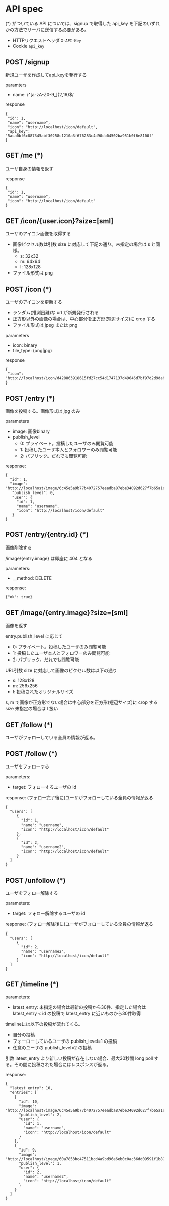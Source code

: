 # API spec

(*) がついている API については、signup で取得した api_key を下記のいずれかの方法でサーバに送信する必要がある。

* HTTPリクエストヘッダ `X-API-Key`
* Cookie `api_key`

## POST /signup

新規ユーザを作成してapi_keyを発行する

paramters
* name: /^[a-zA-Z0-9_]{2,16}$/

response
```
{
 "id": 1,
 "name": "username",
 "icon": "http://localhost/icon/default",
 "api_key": "5aca0bf6c887345abf30258c1210a3f676283c4d90cb04502ba951b0f6e8100f"
}
```
## GET /me (*)

ユーザ自身の情報を返す

response
```
{
 "id": 1,
 "name": "username",
 "icon": "http://localhost/icon/default"
}
```

## GET /icon/{user.icon}?size=[sml]

ユーザのアイコン画像を取得する

* 画像ピクセル数は引数 size に対応して下記の通り。未指定の場合は s と同様。
  * s: 32x32
  * m: 64x64
  * l: 128x128
* ファイル形式は png

## POST /icon (*)

ユーザのアイコンを更新する

* ランダム(推測困難)な url が新規発行される
* 正方形以外の画像の場合は、中心部分を正方形(短辺サイズ)に crop する
* ファイル形式は jpeg または png

parameters
* icon: binary
* file_type: (png|jpg)

response
```
{
 "icon": "http://localhost/icon/d428863918615fd27cc54d1747137d49646d7bf97d2d9dab95305c3568c0381e"
}
```

## POST /entry (*)

画像を投稿する。画像形式は jpg のみ

parameters
* image: 画像binary
* publish_level
  * 0: プライベート。投稿したユーザのみ閲覧可能
  * 1: 投稿したユーザ本人とフォロワーのみ閲覧可能
  * 2: パブリック。だれでも閲覧可能

response:
```
{
  "id": 1,
  "image": "http://localhost/image/6c45e5a9b77b4072757eeadba87ebe34092d627f7b65a1e65c9e28a0acfc92d6",
   "publish_level": 0,
   "user": {
     "id": 1,
     "name": "username",
     "icon": "http://localhost/icon/default"
   }
}
```
## POST /entry/{entry.id} (*)

画像削除する

/image/{entry.image} は即座に 404 となる

parameters:
* __method: DELETE

response:
```
{"ok": true}
```

## GET /image/{entry.image}?size=[sml]

画像を返す

entry.publish_level に応じて
* 0: プライベート。投稿したユーザのみ閲覧可能
* 1: 投稿したユーザ本人とフォロワーのみ閲覧可能
* 2: パブリック。だれでも閲覧可能

URL引数 size に対応して画像のピクセル数は以下の通り
* s: 128x128
* m: 256x256
* l: 投稿されたオリジナルサイズ

s, m で画像が正方形でない場合は中心部分を正方形(短辺サイズ)に crop する
size 未指定の場合は l 扱い

## GET /follow (*)

ユーザがフォローしている全員の情報が返る。

## POST /follow (*)

ユーザをフォローする

parameters:
* target: フォローするユーザの id

response: (フォロー完了後に)ユーザがフォローしている全員の情報が返る
```
{
  "users": [
     {
       "id": 1,
       "name": "username",
       "icon": "http://localhost/icon/default"
     },
     {
       "id": 2,
       "name": "username2",
       "icon": "http://localhost/icon/default"
     }
  ]
}
```

## POST /unfollow (*)

ユーザをフォロー解除する

parameters:
* target: フォロー解除するユーザの id

response: (フォロー解除後に)ユーザがフォローしている全員の情報が返る
```
{
  "users": [
     {
       "id": 2,
       "name": "username2",
       "icon": "http://localhost/icon/default"
     }
  ]
}
```

## GET /timeline (*)

parameters:
* latest\_entry: 未指定の場合は最新の投稿から30件、指定した場合は latest\_entry < id の投稿で latest\_entry に近いものから30件取得

timelineには以下の投稿が流れてくる。

* 自分の投稿
* フォーローしているユーザの publish_level=1 の投稿
* 任意のユーザの publish_level=2 の投稿

引数 latest_entry より新しい投稿が存在しない場合、最大30秒間 long poll する。その間に投稿された場合にはレスポンスが返る。

response:
```
{
  "latest_entry": 10,
  "entries": [
    {
      "id": 10,
      "image": "http://localhost/image/6c45e5a9b77b4072757eeadba87ebe34092d627f7b65a1e65c9e28a0acfc92d6",
      "publish_level": 2,
      "user": {
        "id": 1,
        "name": "username",
        "icon": "http://localhost/icon/default"
      }
    },
    {
      "id": 9,
      "image": "http://localhost/image/60a7853bc47511bcd4a9bd96a6eb0c0ac36dd09591f1b8752b791d1602b880e7",
      "publish_level": 1,
      "user": {
        "id": 2,
        "name": "username2",
        "icon": "http://localhost/icon/default"
      }
    }
  ]
}
```
